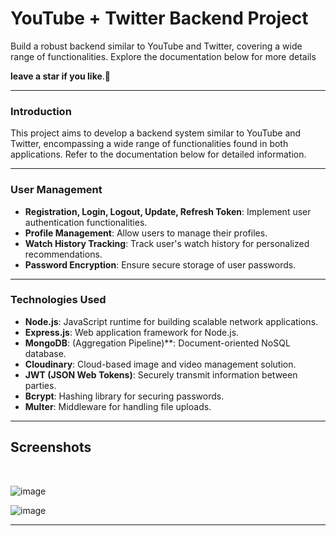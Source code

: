 

<div align="left">
  <h1>YouTube + Twitter Backend Project</h1>
  <p>Build a robust backend similar to YouTube and Twitter, covering a wide range of functionalities. Explore the documentation below for more details</p>
</div>

**leave a star if you like**.💖

---

### Introduction

This project aims to develop a backend system similar to YouTube and Twitter, encompassing a wide range of functionalities found in both applications. Refer to the documentation below for detailed information.

---

### User Management
- **Registration, Login, Logout, Update, Refresh Token**: Implement user authentication functionalities.
- **Profile Management**: Allow users to manage their profiles.
- **Watch History Tracking**: Track user's watch history for personalized recommendations.
- **Password Encryption**: Ensure secure storage of user passwords.

---

### Technologies Used
- **Node.js**: JavaScript runtime for building scalable network applications.
- **Express.js**: Web application framework for Node.js.
- **MongoDB**: (Aggregation Pipeline)**: Document-oriented NoSQL database.
- **Cloudinary**: Cloud-based image and video management solution.
- **JWT (JSON Web Tokens)**: Securely transmit information between parties.
- **Bcrypt**: Hashing library for securing passwords.
- **Multer**: Middleware for handling file uploads.

---

<div align="left">
  <h2>Screenshots</h2>
</br>


 ![image](https://github.com/Abdullah-dev0/Backend/assets/116773738/f8e8aed7-4774-4d7e-b9ef-824b93199a3e)




  

  ![image](https://github.com/Abdullah-dev0/Backend/assets/116773738/6ec88f6f-fe58-40be-a9bf-99db32876470)

</div>

---
